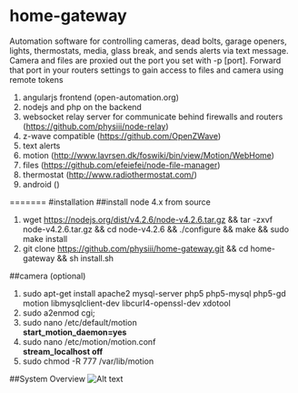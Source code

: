 # home-gateway
Automation software for controlling cameras, dead bolts, garage openers, lights, thermostats, media, glass break, and sends alerts via text message. Camera and files are proxied out the port you set with -p [port]. Forward that port in your routers settings to gain access to files and camera using remote tokens

1. angularjs frontend (open-automation.org)
2. nodejs and php on the backend
3. websocket relay server for communicate behind firewalls and routers (https://github.com/physiii/node-relay)
4. z-wave compatible (https://github.com/OpenZWave)
5. text alerts
6. motion (http://www.lavrsen.dk/foswiki/bin/view/Motion/WebHome)
7. files (https://github.com/efeiefei/node-file-manager)
8. thermostat (http://www.radiothermostat.com/)
9. android ()

=======
#installation
##install node 4.x from source
1. wget https://nodejs.org/dist/v4.2.6/node-v4.2.6.tar.gz && tar -zxvf node-v4.2.6.tar.gz && cd node-v4.2.6 && ./configure && make && sudo make install
2. git clone https://github.com/physiii/home-gateway.git && cd home-gateway && sh install.sh

##camera (optional)
1. sudo apt-get install apache2 mysql-server php5 php5-mysql php5-gd motion libmysqlclient-dev libcurl4-openssl-dev xdotool
2. sudo a2enmod cgi;
3. sudo nano /etc/default/motion
<br><b>start_motion_daemon=yes</b>
5. sudo nano /etc/motion/motion.conf
<br><b>stream_localhost off</b>
7. sudo chmod -R 777 /var/lib/motion

##System Overview
![Alt text](https://github.com/physiii/home-gateway/blob/master/screenshots/system%20overview.jpg?raw=true "system overview")

